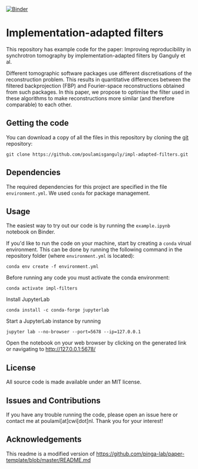 [![Binder](https://mybinder.org/badge_logo.svg)](https://mybinder.org/v2/gh/poulamisganguly/impl-adapted-filters/HEAD)

# Implementation-adapted filters

This repository has example code for the paper:
Improving reproducibility in synchrotron tomography by implementation-adapted filters by Ganguly et al.

Different tomographic software packages use different discretisations of the reconstruction problem. This results in quantitative differences between the filtered backprojection (FBP) and Fourier-space reconstructions obtained from such packages. In this paper, we propose to optimise the filter used in these algorithms to make reconstructions more similar (and therefore comparable) to each other. 


## Getting the code

You can download a copy of all the files in this repository by cloning the
[git](https://git-scm.com/) repository:

    git clone https://github.com/poulamisganguly/impl-adapted-filters.git


## Dependencies

The required dependencies for this project are specified in the file `environment.yml`. We used `conda` for package management.


## Usage

The easiest way to try out our code is by running the `example.ipynb` notebook on Binder.

If you'd like to run the code on your machine, start by creating a `conda` virual environment. 
This can be done by running the following command in the repository folder (where `environment.yml`
is located):

    conda env create -f environment.yml
    
Before running any code you must activate the conda environment:

    conda activate impl-filters

Install JupyterLab
```
conda install -c conda-forge jupyterlab
```
Start a JupyterLab instance by running

    jupyter lab --no-browser --port=5678 --ip=127.0.0.1

Open the notebook on your web browser by clicking on the generated link or navigating to http://127.0.0.1:5678/

## License

All source code is made available under an MIT license.

## Issues and Contributions

If you have any trouble running the code, please open an issue here or contact me at poulami[at]cwi[dot]nl. Thank you for your interest!

## Acknowledgements
This readme is a modified version of https://github.com/pinga-lab/paper-template/blob/master/README.md
